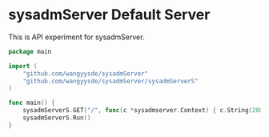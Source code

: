 # sysadmServer Default Server

This is API experiment for sysadmServer.

```go
package main

import (
	"github.com/wangyysde/sysadmServer"
	"github.com/wangyysde/sysadmServer/sysadmServerS"
)

func main() {
	sysadmServerS.GET("/", func(c *sysadmserver.Context) { c.String(200, "Hello World") })
	sysadmServerS.Run()
}
```
